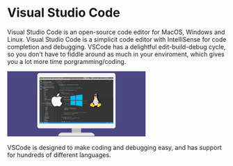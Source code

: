 # Visual Studio Code
Visual Studio Code is an open-source code editor for MacOS, Windows and Linux. Visual Studio Code is a simplicit code editor with IntelliSense for code completion and debugging. VSCode has a delightful edit-build-debug cycle, so you don't have to fiddle around as much in your enviroment, which gives you a lot more time porgramming/coding.

<img src="images/platform-image.png" alt="Image of Mac, Windows and Linux" style= "height: 150px"/>

VSCode is designed to make coding and debugging easy, and has support for hundreds of different languages.